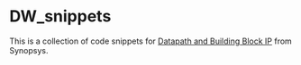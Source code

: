 # DW_snippets

This is a collection of code snippets for [Datapath and Building Block IP](https://www.synopsys.com/dw/buildingblock.php) from Synopsys.